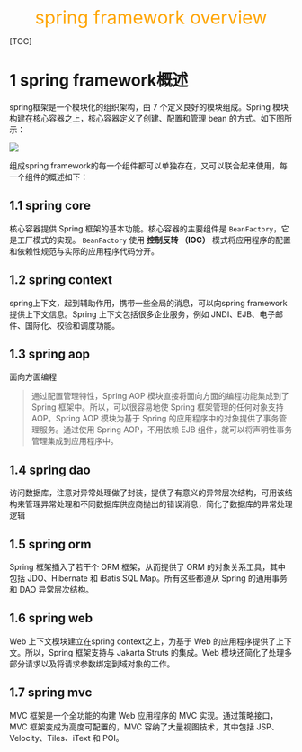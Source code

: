 <center><font color="#FFA500" size="6">spring framework overview</font></center>

[TOC]

# 1 spring framework概述

spring框架是一个模块化的组织架构，由 7 个定义良好的模块组成。Spring 模块构建在核心容器之上，核心容器定义了创建、配置和管理 bean 的方式。如下图所示：

<img src="img/spring_framework.gif"/>

组成spring framework的每一个组件都可以单独存在，又可以联合起来使用，每一个组件的概述如下：

## 1.1 spring core

核心容器提供 Spring 框架的基本功能。核心容器的主要组件是 `BeanFactory`，它是工厂模式的实现。 `BeanFactory` 使用 **控制反转 （IOC）** 模式将应用程序的配置和依赖性规范与实际的应用程序代码分开。

## 1.2 spring context

spring上下文，起到辅助作用，携带一些全局的消息，可以向spring framework提供上下文信息。Spring 上下文包括很多企业服务，例如 JNDI、EJB、电子邮件、国际化、校验和调度功能。

## 1.3 spring aop

面向方面编程

> 通过配置管理特性，Spring AOP 模块直接将面向方面的编程功能集成到了 Spring 框架中。所以，可以很容易地使 Spring 框架管理的任何对象支持 AOP。Spring AOP 模块为基于 Spring 的应用程序中的对象提供了事务管理服务。通过使用 Spring AOP，不用依赖 EJB 组件，就可以将声明性事务管理集成到应用程序中。

## 1.4 spring dao

访问数据库，注意对异常处理做了封装，提供了有意义的异常层次结构，可用该结构来管理异常处理和不同数据库供应商抛出的错误消息，简化了数据库的异常处理逻辑

## 1.5 spring orm

Spring 框架插入了若干个 ORM 框架，从而提供了 ORM 的对象关系工具，其中包括 JDO、Hibernate 和 iBatis SQL Map。所有这些都遵从 Spring 的通用事务和 DAO 异常层次结构。

## 1.6 spring web

Web 上下文模块建立在spring context之上，为基于 Web 的应用程序提供了上下文。所以，Spring 框架支持与 Jakarta Struts 的集成。Web 模块还简化了处理多部分请求以及将请求参数绑定到域对象的工作。

## 1.7 spring mvc

MVC 框架是一个全功能的构建 Web 应用程序的 MVC 实现。通过策略接口，MVC 框架变成为高度可配置的，MVC 容纳了大量视图技术，其中包括 JSP、Velocity、Tiles、iText 和 POI。
